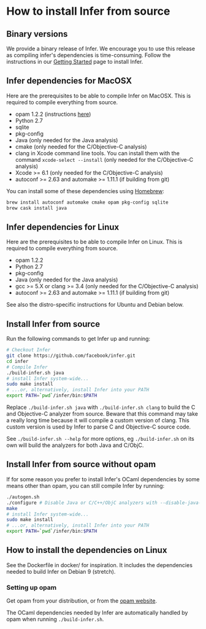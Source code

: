 # How to install Infer from source

## Binary versions

We provide a binary release of Infer. We encourage you to use this
release as compiling infer's dependencies is time-consuming. Follow
the instructions in our [Getting
Started](http://fbinfer.com/docs/getting-started.html#install-from-source)
page to install Infer.


## Infer dependencies for MacOSX

Here are the prerequisites to be able to compile Infer on MacOSX. This
is required to compile everything from source.

- opam 1.2.2 (instructions [here](https://opam.ocaml.org/doc/Install.html#OSX))
- Python 2.7
- sqlite
- pkg-config
- Java (only needed for the Java analysis)
- cmake (only needed for the C/Objective-C analysis)
- clang in Xcode command line tools. You can install them with the command
  `xcode-select --install` (only needed for the C/Objective-C analysis)
- Xcode >= 6.1 (only needed for the C/Objective-C analysis)
- autoconf >= 2.63 and automake >= 1.11.1 (if building from git)

You can install some of these dependencies using
[Homebrew](http://brew.sh/):

```sh
brew install autoconf automake cmake opam pkg-config sqlite
brew cask install java
```


## Infer dependencies for Linux

Here are the prerequisites to be able to compile Infer on Linux. This
is required to compile everything from source.

- opam 1.2.2
- Python 2.7
- pkg-config
- Java (only needed for the Java analysis)
- gcc >= 5.X or clang >= 3.4 (only needed for the C/Objective-C analysis)
- autoconf >= 2.63 and automake >= 1.11.1 (if building from git)

See also the distro-specific instructions for Ubuntu and Debian below.


## Install Infer from source

Run the following commands to get Infer up and running:

```sh
# Checkout Infer
git clone https://github.com/facebook/infer.git
cd infer
# Compile Infer
./build-infer.sh java
# install Infer system-wide...
sudo make install
# ...or, alternatively, install Infer into your PATH
export PATH=`pwd`/infer/bin:$PATH
```

Replace `./build-infer.sh java` with `./build-infer.sh clang` to build
the C and Objective-C analyzer from source. Beware that this command
may take a really long time because it will compile a custom version
of clang. This custom version is used by Infer to parse C and
Objective-C source code.

See `./build-infer.sh --help` for more options, eg `./build-infer.sh`
on its own will build the analyzers for both Java and C/ObjC.


## Install Infer from source without opam

If for some reason you prefer to install Infer's OCaml dependencies by
some means other than opam, you can still compile Infer by running:

```sh
./autogen.sh
./configure # Disable Java or C/C++/ObjC analyzers with --disable-java-analyzers or --disable-c-analyzers
make
# install Infer system-wide...
sudo make install
# ...or, alternatively, install Infer into your PATH
export PATH=`pwd`/infer/bin:$PATH
```


## How to install the dependencies on Linux

See the Dockerfile in docker/ for inspiration. It includes the
dependencies needed to build Infer on Debian 9 (stretch).


### Setting up opam

Get opam from your distribution, or from the
[opam website](http://opam.ocaml.org/doc/Install.html#Binarydistribution).

The OCaml dependencies needed by Infer are automatically handled by
opam when running `./build-infer.sh`.
